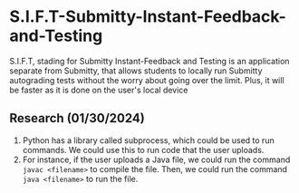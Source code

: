 # S.I.F.T-Submitty-Instant-Feedback-and-Testing
S.I.F.T, stading for Submitty Instant-Feedback and Testing is an application separate from Submitty, that allows students to locally run Submitty autograding tests without the worry about going over the limit. Plus, it will be faster as it is done on the user's local device


Research (01/30/2024)
----------------------
1. Python has a library called subprocess, which could be used to run commands. We could use this to run code that the user uploads. 
2. For instance, if the user uploads a Java file, we could run the command `javac <filename>` to compile the file. Then, we could run the command `java <filename>` to run the file.   